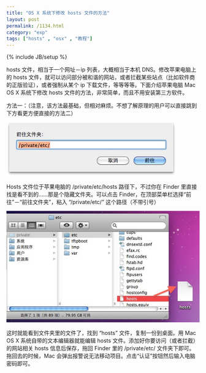 ```yaml
---
title: "OS X 系统下修改 hosts 文件的方法"
layout: post
permalink: /1134.html
category: "exp"
tags: ["hosts" , "osx" , "教程"]
---
```

{% include JB/setup %}

hosts 文件，相当于一个网址－ip 列表，大概相当于本机 DNS。修改苹果电脑上的 hosts 文件，就可以访问部分被和谐的网站，或者拦截某些站点（比如软件商的正版验证），或者强制从某个 ip 下载文件，等等等等。下面介绍苹果电脑 Mac OS X 系统下修改 hosts 文件的方法，非常简单，而且不用安装第三方软件。<a name="entrymore"></a>

方法一：（注意，该方法最基础，但相对麻烦。不想了解原理的用户可以直接跳到下方看更方便直接的方法二）

<a href="/wp-content/uploads/sinapicv2-backup/1134-ww1-large-a316108djw1enw8g7oe7qj20cb03x74j.jpg" target="_blank"><img src="/wp-content/uploads/sinapicv2-backup/1134-ww1-large-a316108djw1enw8g7oe7qj20cb03x74j.jpg" alt="OS X 系统下修改 hosts 文件的方法" /></a>

Hosts 文件位于苹果电脑的 /private/etc/hosts 路径下，不过你在 Finder 里直接找是看不到的……那是个隐藏文件夹。可以点击 Finder，在顶部菜单栏选择“前往”－“前往文件夹”，粘入 “/private/etc/” 这个路径（不带引号）

<a href="/wp-content/uploads/sinapicv2-backup/1134-ww4-bmiddle-a316108djw1enw8gcgnmxj20g0098gmu.jpg" target="_blank"><img src="/wp-content/uploads/sinapicv2-backup/1134-ww4-large-a316108djw1enw8gcgnmxj20g0098gmu.jpg" alt="OS X 系统下修改 hosts 文件的方法" /></a>

这时就能看到文件夹里的文件了，找到 “hosts” 文件，复制一份到桌面。用 Mac OS X 系统自带的文本编辑器就能编辑 hosts 文件。添加好你要访问（或者拦截）的网站相关 hosts 信息后保存，拖回 Finder 里的 /private/etc/ 文件夹下即可。拖回去的时候，Mac 会弹出报警说无法移动项目。点击“认证”按钮然后输入电脑密码即可。


